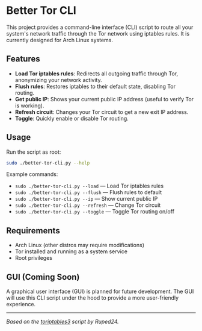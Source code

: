 # Better Tor CLI

This project provides a command-line interface (CLI) script to route all your system's network traffic through the Tor network using iptables rules. It is currently designed for Arch Linux systems.

## Features
- **Load Tor iptables rules**: Redirects all outgoing traffic through Tor, anonymizing your network activity.
- **Flush rules**: Restores iptables to their default state, disabling Tor routing.
- **Get public IP**: Shows your current public IP address (useful to verify Tor is working).
- **Refresh circuit**: Changes your Tor circuit to get a new exit IP address.
- **Toggle**: Quickly enable or disable Tor routing.

## Usage
Run the script as root:

```sh
sudo ./better-tor-cli.py --help
```

Example commands:
- `sudo ./better-tor-cli.py --load` — Load Tor iptables rules
- `sudo ./better-tor-cli.py --flush` — Flush rules to default
- `sudo ./better-tor-cli.py --ip` — Show current public IP
- `sudo ./better-tor-cli.py --refresh` — Change Tor circuit
- `sudo ./better-tor-cli.py --toggle` — Toggle Tor routing on/off

## Requirements
- Arch Linux (other distros may require modifications)
- Tor installed and running as a system service
- Root privileges

## GUI (Coming Soon)
A graphical user interface (GUI) is planned for future development. The GUI will use this CLI script under the hood to provide a more user-friendly experience.

---

*Based on the [toriptables3](https://github.com/ruped24/toriptables3) script by Ruped24.*
